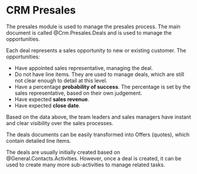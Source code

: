 # CRM Presales

The presales module is used to manage the presales process.
The main document is called @Crm.Presales.Deals and is used to manage the opportunities.

Each deal represents a sales opportunity to new or existing customer.
The opportunities:

* Have appointed sales representative, managing the deal.
* Do not have line items. They are used to manage deals, which are still not clear enough to detail at this level.
* Have a percentage **probability of success**. The percentage is set by the sales representative, based on their own judgement.
* Have expected **sales revenue**.
* Have expected **close date**.

Based on the data above, the team leaders and sales managers have instant and clear visibility over the sales processes.

The deals documents can be easily transformed into Offers (quotes), which contain detailed line items.

The deals are usually initially created based on @General.Contacts.Activities.
However, once a deal is created, it can be used to create many more sub-activities to manage related tasks.
